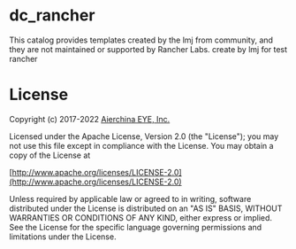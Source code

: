 # dc_rancher

This catalog provides templates created by the lmj from community, and they are not maintained or supported by Rancher Labs.
create by lmj for test rancher
# License
Copyright (c) 2017-2022 [Aierchina EYE, Inc.](http://www.aierchina.com)

Licensed under the Apache License, Version 2.0 (the "License");
you may not use this file except in compliance with the License.
You may obtain a copy of the License at

[http://www.apache.org/licenses/LICENSE-2.0](http://www.apache.org/licenses/LICENSE-2.0)

Unless required by applicable law or agreed to in writing, software
distributed under the License is distributed on an "AS IS" BASIS,
WITHOUT WARRANTIES OR CONDITIONS OF ANY KIND, either express or implied.
See the License for the specific language governing permissions and
limitations under the License.
